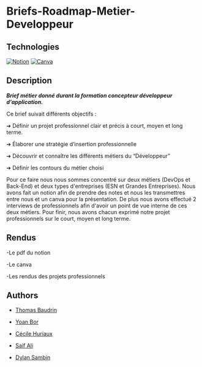 # Briefs-Roadmap-Metier-Developpeur




## Technologies

[![Notion](https://img.shields.io/badge/Notion-000000?style=for-the-badge&logo=notion&logoColor=white)](https://www.notion.so/Briefs-Roadmap-Me-tier-De-veloppeur-1eec1b93f83e48fb92fd2b05befe2a15)
[![Canva](https://img.shields.io/badge/Canva-%2300C4CC.svg?&style=for-the-badge&logo=Canva&logoColor=white)](https://www.canva.com/)



## Description

***Brief métier donné durant la formation concepteur développeur d'application.***

Ce brief suivait différents objectifs :

➔ Définir un projet professionnel clair et précis à court, moyen et long terme.

➔ Élaborer une stratégie d’insertion professionnelle

➔ Découvrir et connaître les différents métiers du “Développeur”

➔ Définir les contours du métier choisi

Pour ce faire nous nous sommes concentré sur deux métiers (DevOps et Back-End) et deux types d'entreprises (ESN et Grandes Entreprises).
Nous avons fait un notion afin de prendre des notes et nous les transmettres entre nous et un canva pour la présentation.
De plus nous avons effectué 2 interviews de professionnels afin d'avoir un point de vue interne de ces deux métiers. Pour finir, nous avons chacun exprimé notre projet professionnels sur le court, moyen et long terme.



## Rendus

-Le pdf du notion 

-Le canva

-Les rendus des projets professionnels


## Authors

- [Thomas Baudrin](https://github.com/Thomas6A)

- [Yoan Bor](https://github.com/Ylorklan)

- [Cécile Huriaux](https://github.com/Huriaux)

- [Saif Ali](https://github.com/Saif-ALI96)

- [Dylan Sambin](https://github.com/SDshadow971)